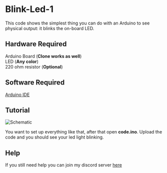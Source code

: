 # Blink-Led-1
This code shows the simplest thing you can do with an Arduino to see physical output: it blinks the on-board LED.

## Hardware Required
Arduino Board (**Clone works as well**)  
LED (**Any color**)  
220 ohm resistor (**Optional**)  
  
## Software Required
[Arduino IDE](https://www.arduino.cc/en/software)

## Tutorial
![Schematic](https://media.discordapp.net/attachments/798000763053277261/811022144887980062/unknown.png?width=393&height=394)

You want to set up everything like that, after that open **code.ino**.
Upload the code and you should see your led light blinking.

## Help
If you still need help you can join my discord server [here](https://discord.gg/gPKrM7NF6t)

